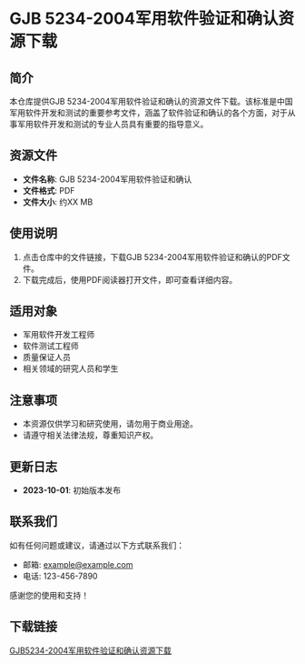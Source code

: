 # GJB 5234-2004军用软件验证和确认资源下载

## 简介

本仓库提供GJB 5234-2004军用软件验证和确认的资源文件下载。该标准是中国军用软件开发和测试的重要参考文件，涵盖了软件验证和确认的各个方面，对于从事军用软件开发和测试的专业人员具有重要的指导意义。

## 资源文件

- **文件名称**: GJB 5234-2004军用软件验证和确认
- **文件格式**: PDF
- **文件大小**: 约XX MB

## 使用说明

1. 点击仓库中的文件链接，下载GJB 5234-2004军用软件验证和确认的PDF文件。
2. 下载完成后，使用PDF阅读器打开文件，即可查看详细内容。

## 适用对象

- 军用软件开发工程师
- 软件测试工程师
- 质量保证人员
- 相关领域的研究人员和学生

## 注意事项

- 本资源仅供学习和研究使用，请勿用于商业用途。
- 请遵守相关法律法规，尊重知识产权。

## 更新日志

- **2023-10-01**: 初始版本发布

## 联系我们

如有任何问题或建议，请通过以下方式联系我们：

- 邮箱: example@example.com
- 电话: 123-456-7890

感谢您的使用和支持！

## 下载链接

[GJB5234-2004军用软件验证和确认资源下载](https://pan.quark.cn/s/482513d5ed01)
